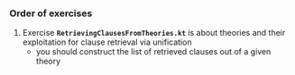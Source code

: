 
### Order of exercises

1. Exercise **`RetrievingClausesFromTheories.kt`** is about theories and their exploitation for clause retrieval via unification
    - you should construct the list of retrieved clauses out of a given theory
